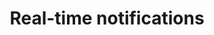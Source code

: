 ---
weight: 140
title: Real-time notifications
layout: bundle
aliases:
  - /reference-guide/real-time-notifications.html
---